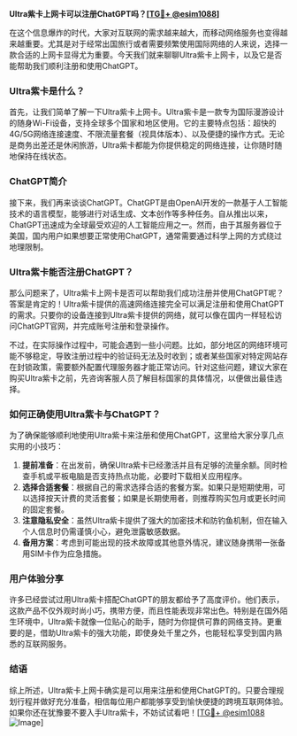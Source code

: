 **Ultra紫卡上网卡可以注册ChatGPT吗？[[TG💪+ @esim1088](https://t.me/s/esim1088)]**

在这个信息爆炸的时代，大家对互联网的需求越来越大，而移动网络服务也变得越来越重要。尤其是对于经常出国旅行或者需要频繁使用国际网络的人来说，选择一款合适的上网卡显得尤为重要。今天我们就来聊聊Ultra紫卡上网卡，以及它是否能帮助我们顺利注册和使用ChatGPT。

### Ultra紫卡是什么？

首先，让我们简单了解一下Ultra紫卡上网卡。Ultra紫卡是一款专为国际漫游设计的随身Wi-Fi设备，支持全球多个国家和地区使用。它的主要特点包括：超快的4G/5G网络连接速度、不限流量套餐（视具体版本）、以及便捷的操作方式。无论是商务出差还是休闲旅游，Ultra紫卡都能为你提供稳定的网络连接，让你随时随地保持在线状态。

### ChatGPT简介

接下来，我们再来谈谈ChatGPT。ChatGPT是由OpenAI开发的一款基于人工智能技术的语言模型，能够进行对话生成、文本创作等多种任务。自从推出以来，ChatGPT迅速成为全球最受欢迎的人工智能应用之一。然而，由于其服务器位于美国，国内用户如果想要正常使用ChatGPT，通常需要通过科学上网的方式绕过地理限制。

### Ultra紫卡能否注册ChatGPT？

那么问题来了，Ultra紫卡上网卡是否可以帮助我们成功注册并使用ChatGPT呢？答案是肯定的！Ultra紫卡提供的高速网络连接完全可以满足注册和使用ChatGPT的需求。只要你的设备连接到Ultra紫卡提供的网络，就可以像在国内一样轻松访问ChatGPT官网，并完成账号注册和登录操作。

不过，在实际操作过程中，可能会遇到一些小问题。比如，部分地区的网络环境可能不够稳定，导致注册过程中的验证码无法及时收到；或者某些国家对特定网站存在封锁政策，需要额外配置代理服务器才能正常访问。针对这些问题，建议大家在购买Ultra紫卡之前，先咨询客服人员了解目标国家的具体情况，以便做出最佳选择。

### 如何正确使用Ultra紫卡与ChatGPT？

为了确保能够顺利地使用Ultra紫卡来注册和使用ChatGPT，这里给大家分享几点实用的小技巧：

1. **提前准备**：在出发前，确保Ultra紫卡已经激活并且有足够的流量余额。同时检查手机或平板电脑是否支持热点功能，必要时下载相关应用程序。
2. **选择合适套餐**：根据自己的需求选择合适的套餐方案。如果只是短期使用，可以选择按天计费的灵活套餐；如果是长期使用者，则推荐购买包月或更长时间的固定套餐。
3. **注意隐私安全**：虽然Ultra紫卡提供了强大的加密技术和防钓鱼机制，但在输入个人信息时仍需谨慎小心，避免泄露敏感数据。
4. **备用方案**：考虑到可能出现的技术故障或其他意外情况，建议随身携带一张备用SIM卡作为应急措施。

### 用户体验分享

许多已经尝试过用Ultra紫卡搭配ChatGPT的朋友都给予了高度评价。他们表示，这款产品不仅外观时尚小巧，携带方便，而且性能表现非常出色。特别是在国外陌生环境中，Ultra紫卡就像一位贴心的助手，随时为你提供可靠的网络支持。更重要的是，借助Ultra紫卡的强大功能，即使身处千里之外，也能轻松享受到国内熟悉的互联网服务。

### 结语

综上所述，Ultra紫卡上网卡确实是可以用来注册和使用ChatGPT的。只要合理规划行程并做好充分准备，相信每位用户都能够享受到愉快便捷的跨境互联网体验。如果你还在犹豫要不要入手Ultra紫卡，不妨试试看吧！[[TG💪+ @esim1088](https://t.me/s/esim1088) ![Image](https://i.postimg.cc/4NQfJmqS/Snipaste-2025-05-13-00-14-12.png)]